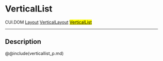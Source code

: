# VerticalList
<span class="inheritance">CUI.DOM
<a href="#Documentation/elements/layout/layout">Layout</a>
<a href="#Documentation/elements/layout/verticallayout">VerticalLayout</a>
<a href="#Documentation/elements/verticallist"><mark>VerticalList</mark></a>
</span>
***

## Description

@@include(verticallist_p.md)